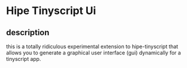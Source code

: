 # Hipe Tinyscript Ui

## description

this is a totally ridiculous experimental extension to hipe-tinyscript that allows you to generate a graphical user interface (gui) dynamically for a tinyscript app.
